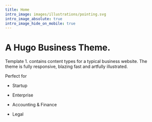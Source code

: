 ```yaml
---
title: Home
intro_image: images/illustrations/pointing.svg
intro_image_absolute: true
intro_image_hide_on_mobile: true
---
```

# A Hugo Business Theme.

Template 1. contains content types for a typical business website. The theme is fully responsive, blazing fast and artfully illustrated. 

Perfect for 

*   Startup

*   Enterprise

*   Accounting & Finance

*   Legal 
